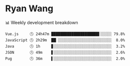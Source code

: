 # Ryan Wang

 <!-- waka-box start -->
📊 Weekly development breakdown
```text
Vue.js     🕓 24h47m █████████████████████▌░░░░░ 79.8%
JavaScript 🕓 2h29m  ██▏░░░░░░░░░░░░░░░░░░░░░░░░  8.0%
Java       🕓 1h     ▊░░░░░░░░░░░░░░░░░░░░░░░░░░  3.2%
JSON       🕓 49m    ▋░░░░░░░░░░░░░░░░░░░░░░░░░░  2.6%
Pug        🕓 36m    ▌░░░░░░░░░░░░░░░░░░░░░░░░░░  2.0%
```
<!-- Powered by https://github.com/YouEclipse/waka-box-go . -->
<!-- waka-box end -->